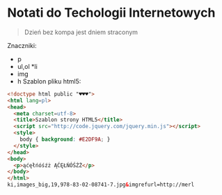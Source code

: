 # Notati do Techologii Internetowych
> Dzień bez kompa jest dniem straconym

Znaczniki:
* p
* ul,ol
  *li
*  img
*  h
Szablon pliku html5:

```html
<!doctype html public "♥♥♥">
<html lang=pl>
<head>
  <meta charset=utf-8>
  <title>Szablon strony HTML5</title>
  <script src="http://code.jquery.com/jquery.min.js"></script>
  <style>
    body { background: #E2DF9A; }
  </style>
</head>
<body>
  <p>ąćęłńóśźż ĄĆĘŁŃÓŚŹŻ</p>
</body>
</html>
ki,images_big,19,978-83-02-08741-7.jpg&imgrefurl=http://merl
